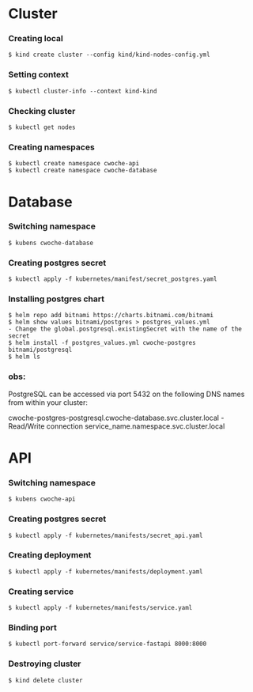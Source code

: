 # Cluster
### Creating local
```shell
$ kind create cluster --config kind/kind-nodes-config.yml
```

### Setting context
```shell
$ kubectl cluster-info --context kind-kind
```

### Checking cluster
```shell
$ kubectl get nodes
```

### Creating namespaces
```shell
$ kubectl create namespace cwoche-api
$ kubectl create namespace cwoche-database
```


# Database
### Switching namespace
```shell
$ kubens cwoche-database
```

### Creating postgres secret
```shell
$ kubectl apply -f kubernetes/manifest/secret_postgres.yaml
```


### Installing postgres chart
```shell
$ helm repo add bitnami https://charts.bitnami.com/bitnami
$ helm show values bitnami/postgres > postgres_values.yml
- Change the global.postgresql.existingSecret with the name of the secret
$ helm install -f postgres_values.yml cwoche-postgres bitnami/postgresql
$ helm ls
```
### obs: 
PostgreSQL can be accessed via port 5432 on the following DNS names from within your cluster:

cwoche-postgres-postgresql.cwoche-database.svc.cluster.local - Read/Write connection
service_name.namespace.svc.cluster.local 


# API
### Switching namespace
```shell
$ kubens cwoche-api
```

### Creating postgres secret
```shell
$ kubectl apply -f kubernetes/manifests/secret_api.yaml
```

### Creating deployment
```shell
$ kubectl apply -f kubernetes/manifests/deployment.yaml
```

### Creating service
```shell
$ kubectl apply -f kubernetes/manifests/service.yaml
```

### Binding port
```shell
$ kubectl port-forward service/service-fastapi 8000:8000
```

### Destroying cluster
```shell
$ kind delete cluster
```
